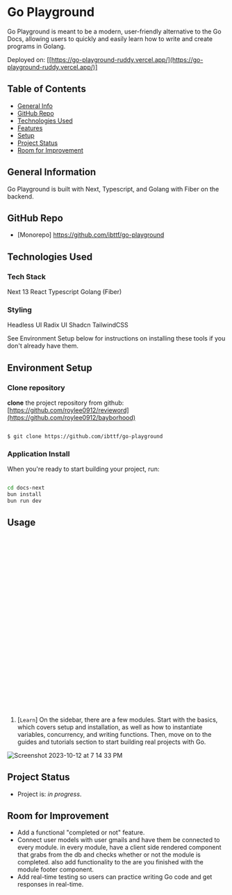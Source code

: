 # Go Playground

Go Playground is meant to be a modern, user-friendly alternative to the Go Docs, allowing users to quickly and easily learn how to write and create programs in Golang.

Deployed on: [[https://go-playground-ruddy.vercel.app/](https://go-playground-ruddy.vercel.app/)]

## Table of Contents

- [General Info](#general-information)
- [GitHub Repo](#github-repo)
- [Technologies Used](#technologies-used)
- [Features](#features)
- [Setup](#setup)
- [Project Status](#project-status)
- [Room for Improvement](#room-for-improvement)

## General Information

Go Playground is built with Next, Typescript, and Golang with Fiber on the backend.

## GitHub Repo

- [Monorepo] https://github.com/ibttf/go-playground

## Technologies Used

### Tech Stack

Next 13
React
Typescript
Golang (Fiber)

### Styling

Headless UI
Radix UI
Shadcn
TailwindCSS

See Environment Setup below for instructions on installing these tools if you
don't already have them.

## Environment Setup

### Clone repository

**clone** the project repository from github: [https://github.com/roylee0912/revieword](https://github.com/roylee0912/bayborhood)

```console

$ git clone https://github.com/ibttf/go-playground
```

### Application Install

When you're ready to start building your project, run:

```sh

cd docs-next
bun install
bun run dev


```

## Usage

<div style="width:400px ; height:400px">

</div>

1. [`Learn`] On the sidebar, there are a few modules. Start with the basics, which covers setup and installation, as well as how to instantiate variables, concurrency, and writing functions. Then, move on to the guides and tutorials section to start building real projects with Go.

![Screenshot 2023-10-12 at 7 14 33 PM](https://github.com/ibttf/go-playground/assets/60560932/3ac6a180-facb-47fe-841e-e63a4eda0dee)

## Project Status

- Project is: _in progress_.

## Room for Improvement

- Add a functional "completed or not" feature.
- Connect user models with user gmails and have them be connected to every module. in every module, have a client side rendered component that grabs from the db and checks whether or not the module is completed. also add functionality to the are you finished with the module footer component.
- Add real-time testing so users can practice writing Go code and get responses in real-time.
